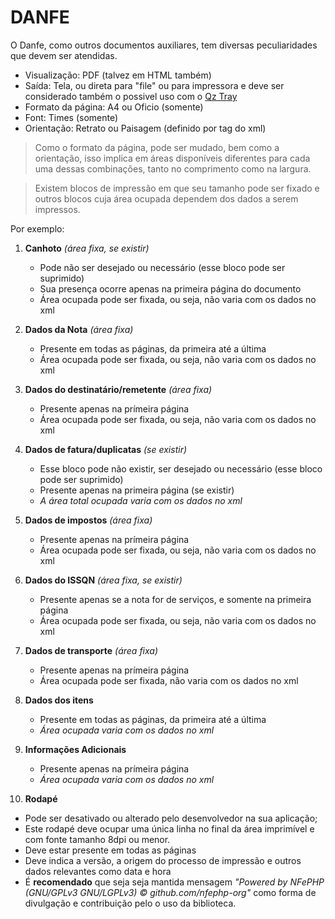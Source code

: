 # DANFE
O Danfe, como outros documentos auxiliares, tem diversas peculiaridades que devem ser atendidas.

- Visualização: PDF (talvez em HTML também)
- Saída: Tela, ou direta para "file" ou para impressora e deve ser considerado também o possivel uso com o [Qz Tray](https://qz.io/download/)
- Formato da página: A4 ou Oficio (somente)
- Font: Times (somente)
- Orientação: Retrato ou Paisagem (definido por tag do xml)

> Como o formato da página, pode ser mudado, bem como a orientação, isso implica em áreas disponíveis diferentes para cada uma dessas combinações, tanto no comprimento como na largura.

> Existem blocos de impressão em que seu tamanho pode ser fixado e outros blocos cuja área ocupada dependem dos dados a serem impressos.

Por exemplo:

1. **Canhoto** *(área fixa, se existir)*

   * Pode não ser desejado ou necessário (esse bloco pode ser suprimido)
   * Sua presença ocorre apenas na primeira página do documento
   * Área ocupada pode ser fixada, ou seja, não varia com os dados no xml

2. **Dados da Nota** *(área fixa)*

   * Presente em todas as páginas, da primeira até a última
   * Área ocupada pode ser fixada, ou seja, não varia com os dados no xml

3. **Dados do destinatário/remetente** *(área fixa)*

   * Presente apenas na prímeira página
   * Área ocupada pode ser fixada, ou seja, não varia com os dados no xml
 
4. **Dados de fatura/duplicatas** *(se existir)*

   * Esse bloco pode não existir, ser desejado ou necessário (esse bloco pode ser suprimido)
   * Presente apenas na primeira página (se existir)
   * _A área total ocupada varia com os dados no xml_

5. **Dados de impostos** *(área fixa)*

   * Presente apenas na prímeira página
   * Área ocupada pode ser fixada, ou seja, não varia com os dados no xml

6. **Dados do ISSQN** *(área fixa, se existir)*

   * Presente apenas se a nota for de serviços, e somente na primeira página
   * Área ocupada pode ser fixada, ou seja, não varia com os dados no xml

7. **Dados de transporte** *(área fixa)*

   * Presente apenas na prímeira página
   * Área ocupada pode ser fixada, não varia com os dados no xml

8. **Dados dos itens**

   * Presente em todas as páginas, da primeira até a última
   * _Área ocupada varia com os dados no xml_

9. **Informações Adicionais**

   * Presente apenas na prímeira página
   * _Área ocupada varia com os dados no xml_

10. **Rodapé**

   * Pode ser desativado ou alterado pelo desenvolvedor na sua aplicação;
   * Este rodapé deve ocupar uma única linha no final da área imprimível e com fonte tamanho 8dpi ou menor.
   * Deve estar presente em todas as páginas
   * Deve indica a versão, a origem do processo de impressão e outros dados relevantes como data e hora
   * É **recomendado** que seja seja mantida mensagem *"Powered by NFePHP (GNU/GPLv3 GNU/LGPLv3) © github.com/nfephp-org"*  como forma de divulgação e contribuição pelo o uso da biblioteca.
